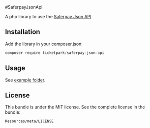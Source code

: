 #SaferpayJsonApi

A php library to use the [Saferpay Json API](https://test.saferpay.com/jsonapihelp/)

## Installation

Add the library in your composer.json:

```js
composer require ticketpark/saferpay-json-api
```

## Usage
See [example folder](/example).

## License
This bundle is under the MIT license. See the complete license in the bundle:

    Resources/meta/LICENSE
